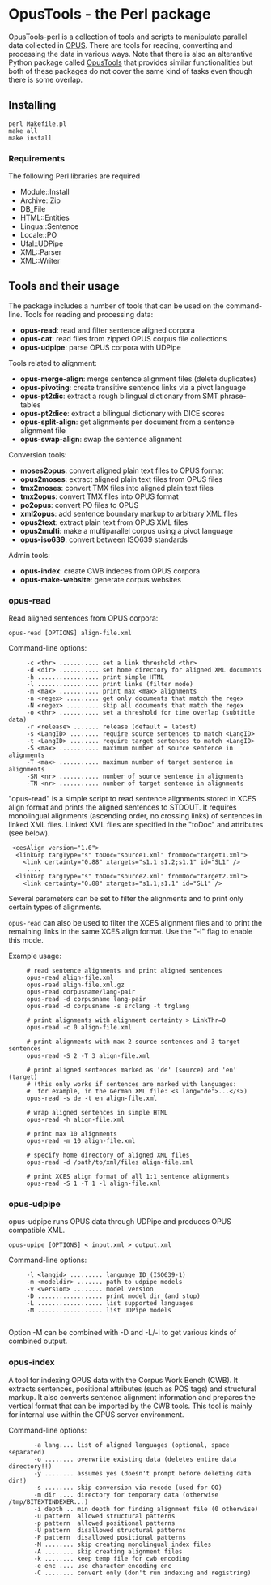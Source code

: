 # OpusTools - the Perl package

OpusTools-perl is a collection of tools and scripts to manipulate parallel data collected in [OPUS](http://opus.nlpl.eu/). There are tools for reading, converting and processing the data in various ways. Note that there is also an alterantive Python package called [OpusTools](https://github.com/Helsinki-NLP/OpusTools) that provides similar functionalities but both of these packages do not cover the same kind of tasks even though there is some overlap.

## Installing

```
perl Makefile.pl
make all
make install
```

### Requirements


The following Perl libraries are required

* Module::Install
* Archive::Zip
* DB_File
* HTML::Entities
* Lingua::Sentence
* Locale::PO
* Ufal::UDPipe
* XML::Parser
* XML::Writer


## Tools and their usage

The package includes a number of tools that can be used on the command-line. 
Tools for reading and processing data:

* **opus-read**: read and filter sentence aligned corpora
* **opus-cat**: read files from zipped OPUS corpus file collections
* **opus-udpipe**: parse OPUS corpora with UDPipe


Tools related to alignment:

* **opus-merge-align**: merge sentence alignment files (delete duplicates)
* **opus-pivoting**: create transitive sentence links via a pivot language
* **opus-pt2dic**: extract a rough bilingual dictionary from SMT phrase-tables
* **opus-pt2dice**: extract a bilingual dictionary with DICE scores
* **opus-split-align**: get alignments per document from a sentence alignment file
* **opus-swap-align**: swap the sentence alignment


Conversion tools:

* **moses2opus**: convert aligned plain text files to OPUS format
* **opus2moses**: extract aligned plain text files from OPUS files
* **tmx2moses**: convert TMX files into aligned plain text files
* **tmx2opus**: convert TMX files into OPUS format
* **po2opus**: convert PO files to OPUS
* **xml2opus**: add sentence boundary markup to arbitrary XML files
* **opus2text**: extract plain text from OPUS XML files
* **opus2multi**: make a multiparallel corpus using a pivot language
* **opus-iso639**: convert between ISO639 standards


Admin tools:

* **opus-index**: create CWB indeces from OPUS corpora
* **opus-make-website**: generate corpus websites



### opus-read

Read aligned sentences from OPUS corpora:

```
opus-read [OPTIONS] align-file.xml
```

Command-line options:

```
     -c <thr> ........... set a link threshold <thr>
     -d <dir> ........... set home directory for aligned XML documents
     -h ................. print simple HTML
     -l ................. print links (filter mode)
     -m <max> ........... print max <max> alignments
     -n <regex> ......... get only documents that match the regex
     -N <regex> ......... skip all documents that match the regex
     -o <thr> ........... set a threshold for time overlap (subtitle data)
     -r <release> ....... release (default = latest)
     -s <LangID> ........ require source sentences to match <LangID>
     -t <LangID> ........ require target sentences to match <LangID>
     -S <max> ........... maximum number of source sentence in alignments
     -T <max> ........... maximum number of target sentence in alignments
     -SN <nr> ........... number of source sentence in alignments
     -TN <nr> ........... number of target sentence in alignments
```

"opus-read" is a simple script to read sentence alignments stored in XCES
align format and prints the aligned sentences to STDOUT. It requires
monolingual alignments (ascending order, no crossing links) of sentences
in linked XML files. Linked XML files are specified in the "toDoc" and
<fromDoc> attributes (see below).

```
 <cesAlign version="1.0">
  <linkGrp targType="s" toDoc="source1.xml" fromDoc="target1.xml">
    <link certainty="0.88" xtargets="s1.1 s1.2;s1.1" id="SL1" />
     ....
  <linkGrp targType="s" toDoc="source2.xml" fromDoc="target2.xml">
    <link certainty="0.88" xtargets="s1.1;s1.1" id="SL1" />
```

Several parameters can be set to filter the alignments and to print only
certain types of alignments.

`opus-read` can also be used to filter the XCES alignment files and to
print the remaining links in the same XCES align format. Use the "-l" flag
to enable this mode.

Example usage:

```
     # read sentence alignments and print aligned sentences
     opus-read align-file.xml
     opus-read align-file.xml.gz
     opus-read corpusname/lang-pair
     opus-read -d corpusname lang-pair
     opus-read -d corpusname -s srclang -t trglang

     # print alignments with alignment certainty > LinkThr=0
     opus-read -c 0 align-file.xml

     # print alignments with max 2 source sentences and 3 target sentences
     opus-read -S 2 -T 3 align-file.xml

     # print aligned sentences marked as 'de' (source) and 'en' (target)
     # (this only works if sentences are marked with languages:
     #  for example, in the German XML file: <s lang="de">...</s>)
     opus-read -s de -t en align-file.xml

     # wrap aligned sentences in simple HTML
     opus-read -h align-file.xml

     # print max 10 alignments
     opus-read -m 10 align-file.xml

     # specify home directory of aligned XML files
     opus-read -d /path/to/xml/files align-file.xml

     # print XCES align format of all 1:1 sentence alignments
     opus-read -S 1 -T 1 -l align-file.xml
```


### opus-udpipe

opus-udpipe runs OPUS data through UDPipe and produces OPUS compatible XML.

```
opus-upipe [OPTIONS] < input.xml > output.xml
```

Command-line options:

```
     -l <langid> ......... language ID (ISO639-1)
     -m <modeldir> ....... path to udpipe models
     -v <version> ........ model version
     -D .................. print model dir (and stop)
     -L .................. list supported languages
     -M .................. list UDPipe models
    
```

Option -M can be combined with -D and -L/-l to get various kinds of combined output.



### opus-index

A tool for indexing OPUS data with the Corpus Work Bench (CWB). It extracts sentences, positional attributes (such as POS tags) and structural markup. It also converts sentence alignment information and prepares the vertical format that can be imported by the CWB tools. This tool is mainly for internal use within the OPUS server environment.

Command-line options:

```
       -a lang.... list of aligned languages (optional, space separated)
       -o ........ overwrite existing data (deletes entire data directory!!)
       -y ........ assumes yes (doesn't prompt before deleting data dir!)
       -s ........ skip conversion via recode (used for OO)
       -m dir .... directory for temporary data (otherwise /tmp/BITEXTINDEXER...)
       -i depth .. min depth for finding alignment file (0 otherwise)
       -u pattern  allowed structural patterns
       -p pattern  allowed positional patterns
       -U pattern  disallowed structural patterns
       -P pattern  disallowed positional patterns
       -M ........ skip creating monolingual index files
       -A ........ skip creating alignment files
       -k ........ keep temp file for cwb encoding
       -e enc .... use character encoding enc
       -C ........ convert only (don't run indexing and registring)
```
